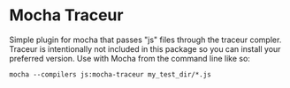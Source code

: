 Mocha Traceur
=============
  Simple plugin for mocha that passes "js" files through the traceur compler.
Traceur is intentionally not included in this package so you can install your
preferred version. Use with Mocha from the command line like so:

    mocha --compilers js:mocha-traceur my_test_dir/*.js

